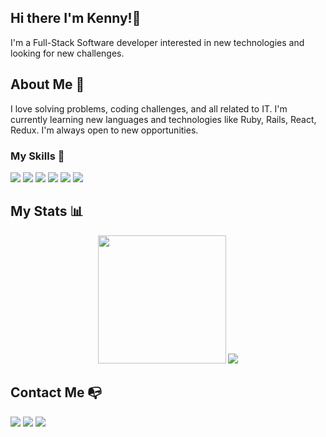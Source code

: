 ## Hi there I'm Kenny!👋
I'm a Full-Stack Software developer interested in new technologies and looking for new challenges.
## About Me 📄
I love solving problems, coding challenges, and all related to IT. I'm currently learning new languages and technologies like Ruby, Rails, React, Redux. I'm always open to new opportunities.
### My Skills 📖
<div>
  <img src = "https://img.shields.io/badge/-HTML5-E34F26?style=flat&logo=html5&logoColor=white">
  <img src = "https://img.shields.io/badge/-CSS3-1572B6?style=flat&logo=css3&logoColor=white">
  <img src="https://img.shields.io/badge/-Sass-cc6699?style=flat&logo=sass&logoColor=ffffff">
  <img src="https://img.shields.io/badge/-Bootstrap-563D7C?style=flat&logo=bootstrap&logoColor=white">
  <img src="https://img.shields.io/badge/-JavaScript-eed718?style=flat&logo=javascript&logoColor=ffffff">
  <img src="https://badgen.net/badge/icon/git?icon=git&label">
</div>

## My Stats :bar_chart:
<div align=center>
 <img height=205 src="https://github-readme-stats.vercel.app/api?username=helio3197&show_icons=true&theme=city_lights&count_private=true&include_all_commits=true" />
 <img src="https://github-readme-stats.vercel.app/api/top-langs/?username=helio3197&theme=city_lights&langs_count=3" />
</div>

## Contact Me :mailbox_with_no_mail:
<div>
  <a href="https://linkedin.com/in/kenny-salazar-1a1687110/"><img src="https://img.shields.io/badge/LinkedIn-0077B5?style=for-the-badge&logo=linkedin&logoColor=white"></a>
  <a href="mailto:kennysalazar3197@gmail.com/"><img src="https://img.shields.io/badge/Gmail-D14836?style=for-the-badge&logo=gmail&logoColor=white"></a>
  <a href="https://twitter.com/kennysalazar31"><img src="https://img.shields.io/badge/Twitter-1DA1F2?style=for-the-badge&logo=twitter&logoColor=white"></a>
</div>

<!--
**helio3197/helio3197** is a ✨ _special_ ✨ repository because its `README.md` (this file) appears on your GitHub profile.

Here are some ideas to get you started:

- 🔭 I’m currently working on ...
- 🌱 I’m currently learning ...
- 👯 I’m looking to collaborate on ...
- 🤔 I’m looking for help with ...
- 💬 Ask me about ...
- 📫 How to reach me: ...
- 😄 Pronouns: ...
- ⚡ Fun fact: ...
-->
